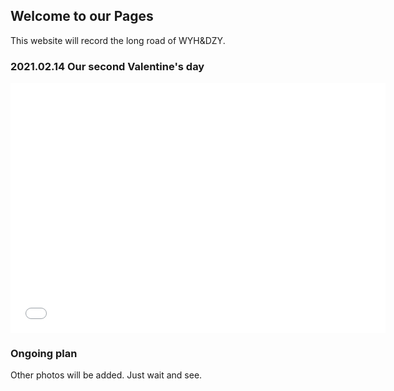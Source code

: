 ## Welcome to our Pages

This website will record the long road of WYH&DZY. 

### 2021.02.14 Our second Valentine's day
<iframe height="400" width="600" src="//player.bilibili.com/player.html?aid=19571325&bvid=BV19W411E7aj&cid=31913994&page=1" scrolling="no" border="0" frameborder="no" framespacing="0" allowfullscreen="true"> </iframe>

### Ongoing plan
Other photos will be added. Just wait and see.
